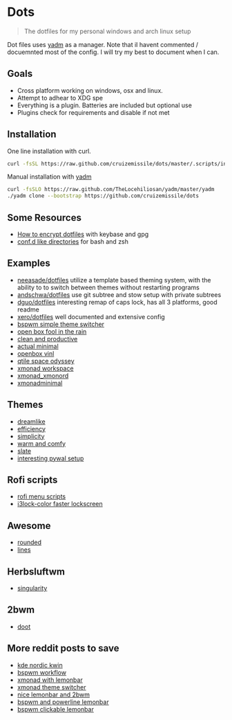 # Dots

> The dotfiles for my personal windows and arch linux setup

Dot files uses [yadm] as a manager. Note that iI havent commented / docuemnted most of the config. I will try my best to document when I can.

## Goals

- Cross platform working on windows, osx and linux.
- Attempt to adhear to XDG spe
- Everything is a plugin. Batteries are included but optional use
- Plugins check for requirements and disable if not met

## Installation

One line installation with curl.

```bash
curl -fsSL https://raw.github.com/cruizemissile/dots/master/.scripts/install | bash -s --
```

Manual installation with [yadm]

```bash
curl -fsSLO https://raw.github.com/TheLocehiliosan/yadm/master/yadm
./yadm clone --bootstrap https://github.com/cruizemissile/dots
```

[yadm]: https://thelocehiliosan.github.io/yadm

## Some Resources

- [How to encrypt dotfiles](https://abdullah.today/2019/10/01/encrypted-dotfiles.html) with keybase and gpg
- [conf.d like directories](https://chr4.org/blog/2014/09/10/conf-dot-d-like-directories-for-zsh-slash-bash-dotfiles/)
    for bash and zsh

## Examples

- [neeasade/dotfiles](https://github.com/neeasade/dotfiles) utilize a template based theming system, with the ability to
    to switch between themes without restarting programs
- [andschwa/dotfiles](https://github.com/andschwa/dotfiles) use git subtree and stow setup with private subtrees
- [dguo/dotfiles](https://github.com/dguo/dotfiles) interesting remap of caps lock, has all 3 platforms, good readme
- [xero/dotfiles](https://github.com/xero/dotfiles) well documented and extensive config
- [bspwm simple theme switcher](https://www.reddit.com/r/unixporn/comments/def9ez/bspwm_simple_theme_switcher/)
- [open box fool in the rain](https://www.reddit.com/r/unixporn/comments/8apait/openbox_fool_in_the_rain/)
- [clean and productive](https://www.reddit.com/r/unixporn/comments/aktm5d/i3gaps_clean_and_productive/)
- [actual minimal](https://www.reddit.com/r/unixporn/comments/crbv8i/bspwm_actually_minimal/)
- [openbox vinl](https://www.reddit.com/r/unixporn/comments/7djwht/openbox_vinyl/)
- [qtile space odyssey](https://www.reddit.com/r/unixporn/comments/dey3bl/qtile_space_odyssey/)
- [xmonad workspace](https://www.reddit.com/r/unixporn/comments/cmenre/xmonad_xmonord_update/)
- [xmonad_xmonord](https://www.reddit.com/r/unixporn/comments/c80q4h/xmonad_xmonord/)
- [xmonadminimal](https://www.reddit.com/r/unixporn/comments/al4yyy/xmonadminimal/)

## Themes
- [dreamlike](https://www.reddit.com/r/unixporn/comments/dkgomp/bspwm_dreamlike/)
- [efficiency](https://www.reddit.com/r/unixporn/comments/djrtdp/bspwm_efficiency/)
- [simplicity](https://www.reddit.com/r/unixporn/comments/djuz99/i3gaps_simplicity/)
- [warm and comfy](https://www.reddit.com/r/unixporn/comments/di9qkn/herbstluftwm_warm_and_comfy/)
- [slate](https://www.reddit.com/r/unixporn/comments/dhz0sj/i3gaps_slate/)
- [interesting pywal setup](https://www.reddit.com/r/unixporn/comments/djzs4o/i3gapsrounded_having_fun_again_with_pywal/)

## Rofi scripts
- [rofi menu scripts](https://gitlab.com/vahnrr/rofi-menus)
- [i3lock-color faster lockscreen](https://www.reddit.com/r/unixporn/comments/7iddwn/i3lock_faster_and_better_lockscreen/)

## Awesome
- [rounded](https://www.reddit.com/r/unixporn/comments/dmvcev/awesome_rounded/)
- [lines](https://www.reddit.com/r/unixporn/comments/dpy9wu/awesome_lines/)

## Herbsluftwm
- [singularity](https://www.reddit.com/r/unixporn/comments/dp5278/herbstluftwm_creamy_singularity/)

## 2bwm
- [doot](https://www.reddit.com/r/unixporn/comments/dq8xbs/2bwm_doot/)

## More reddit posts to save
- [kde nordic kwin](https://www.reddit.com/r/unixporn/comments/dncmja/kde_plasma_nordic_manjaro_gridtilingkwin/)
- [bspwm workflow](https://www.reddit.com/r/unixporn/comments/co4kan/bspwm_wallpaper_is_bloat/)
- [xmonad with lemonbar](https://www.reddit.com/r/unixporn/comments/4b96v0/xmonadlemonbar_dual_monitor_desktop_on_freebsd/)
- [xmonad theme switcher](https://www.reddit.com/r/unixporn/comments/6rwqnh/xmonad_ive_been_working_on_this_one_for_a_while/)
- [nice lemonbar and 2bwm](https://www.reddit.com/r/unixporn/comments/a7f1oa/2bwmlemonbar_light_rice/)
- [bspwm and powerline lemonbar](https://www.reddit.com/r/unixporn/comments/bni61i/bspwm_a_powerline_attempt_in_lemonbar/)
- [bspwm clickable lemonbar](https://www.reddit.com/r/unixporn/comments/b12d3s/bspwm_add_button_clicked_lemonbar/)
